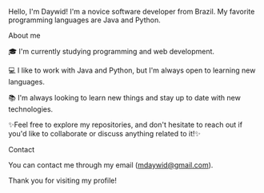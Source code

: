 Hello, I'm Daywid!
I'm a novice software developer from Brazil. My favorite programming languages are Java and Python.

About me 

🎓 I'm currently studying programming and web development.

💻 I like to work with Java and Python, but I'm always open to learning new languages.

📚 I'm always looking to learn new things and stay up to date with new technologies.

✨Feel free to explore my repositories, and don't hesitate to reach out if you'd like to collaborate or discuss anything related to it!✨

Contact

You can contact me through my email (mdaywid@gmail.com).

Thank you for visiting my profile!
<!--
**daywid/daywid** is a ✨ _special_ ✨ repository because its `README.md` (this file) appears on your GitHub profile.

Here are some ideas to get you started:

- 🔭 I’m currently working on ...
- 🌱 I’m currently learning ...
- 👯 I’m looking to collaborate on ...
- 🤔 I’m looking for help with ...
- 💬 Ask me about ...
- 📫 How to reach me: ...
- 😄 Pronouns: ...
- ⚡ Fun fact: ...
-->
